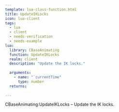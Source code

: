 ```yaml
---
template: lua-class-function.html
title: UpdateIKLocks
icon: lua-client
tags:
  - lua
  - client
  - needs-verification
  - needs-example
lua:
  library: CBaseAnimating
  function: UpdateIKLocks
  realm: client
  description: "Update the IK locks."
  
  arguments:
    - name: "`currentTime"
      type: number
  returns:
    
---
```


<div class="lua__search__keywords">
CBaseAnimating:UpdateIKLocks &#x2013; Update the IK locks.
</div>
